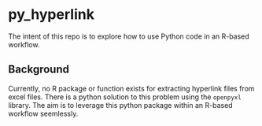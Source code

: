 # py_hyperlink

The intent of this repo is to explore how to use Python code in an R-based workflow.


## Background
Currently, no R package or function exists for extracting hyperlink files from excel files. There is a python solution to this problem using the `openpyxl` library. The aim is to leverage this python package within an R-based workflow seemlessly.
